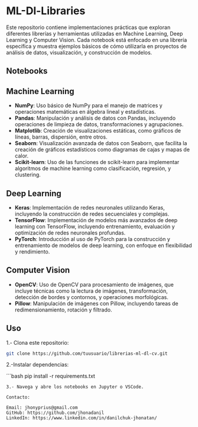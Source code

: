 # ML-Dl-Libraries
Este repositorio contiene implementaciones prácticas que exploran diferentes librerías y herramientas utilizadas en Machine Learning, Deep Learning y Computer Vision. Cada notebook está enfocado en una librería específica y muestra ejemplos básicos de cómo utilizarla en proyectos de análisis de datos, visualización, y construcción de modelos.

## Notebooks 

## Machine Learning

- **NumPy**: Uso básico de NumPy para el manejo de matrices y operaciones matemáticas en álgebra lineal y estadísticas.
- **Pandas**: Manipulación y análisis de datos con Pandas, incluyendo operaciones de limpieza de datos, transformaciones y agrupaciones.
- **Matplotlib**: Creación de visualizaciones estáticas, como gráficos de líneas, barras, dispersión, entre otros.
- **Seaborn**: Visualización avanzada de datos con Seaborn, que facilita la creación de gráficos estadísticos como diagramas de cajas y mapas de calor.
- **Scikit-learn**: Uso de las funciones de scikit-learn para implementar algoritmos de machine learning como clasificación, regresión, y clustering.
  
## Deep Learning

- **Keras**: Implementación de redes neuronales utilizando Keras, incluyendo la construcción de redes secuenciales y complejas.
- **TensorFlow**: Implementación de modelos más avanzados de deep learning con TensorFlow, incluyendo entrenamiento, evaluación y optimización de redes neuronales profundas.
- **PyTorch**: Introducción al uso de PyTorch para la construcción y entrenamiento de modelos de deep learning, con enfoque en flexibilidad y rendimiento.

## Computer Vision

- **OpenCV**: Uso de OpenCV para procesamiento de imágenes, que incluye técnicas como la lectura de imágenes, transformación, detección de bordes y contornos, y operaciones morfológicas.
- **Pillow**: Manipulación de imágenes con Pillow, incluyendo tareas de redimensionamiento, rotación y filtrado.

## Uso
1.- Clona este repositorio:

```bash
git clone https://github.com/tuusuario/librerias-ml-dl-cv.git
```
2.-Instalar dependencias:

´´´bash
pip install -r requirements.txt
```
3.- Navega y abre los notebooks en Jupyter o VSCode.

Contacto:

Email: jhonyprius@gmail.com
GitHub: https://github.com/jhonadanil
LinkedIn: https://www.linkedin.com/in/danilchuk-jhonatan/
